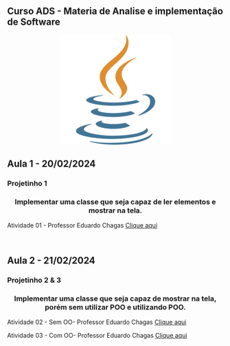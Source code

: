 ## Curso ADS - Materia de Analise e implementação de Software <br>

<p align="center">
    <img src="Faculdade_Java/img/java.png" width="255" aling="center">
</p>

## Aula 1 - 20/02/2024
<h3>Projetinho 1</h3>
<p align="center">
    <h3 align="center"> Implementar uma classe que seja capaz de ler elementos e mostrar na tela. </h3>  
</p>
<p> Atividade 01 - Professor Eduardo Chagas <a href="Faculdade_Java/Atividades/Atividade - Aula 1/ProjetoEntradaSaida"> Clique aqui </a></p>
<br>

## Aula 2 - 21/02/2024
<h3>Projetinho 2 & 3</h3>
<p align="center">
    <h3 align="center"> Implementar uma classe que seja capaz de mostrar na tela, porém sem utilizar POO e utilizando POO. </h3>    
</p>
<p> Atividade 02 - Sem OO- Professor Eduardo Chagas <a href="Faculdade_Java/Atividades/Atividade - Aula 2/ProjMensagemSemOO"> Clique aqui </a></p>
<p> Atividade 03 - Com OO- Professor Eduardo Chagas <a href="Faculdade_Java/Atividades/Atividade - Aula 2/ProjMensagemComOO"> Clique aqui </a></p>
<br>
